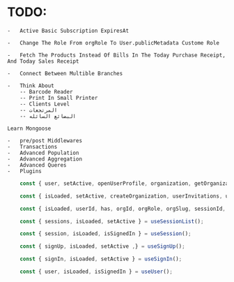 # TODO:

    -   Active Basic Subscription ExpiresAt

    -   Change The Role From orgRole To User.publicMetadata Custome Role

    -   Fetch The Products Instead Of Bills In The Today Purchase Receipt, And Today Sales Receipt

    -   Connect Between Multible Branches

    -   Think About
        -- Barcode Reader
        -- Print In Small Printer
        -- Clients Level
        -- المرتجعات
        -- البضائع السائله

    Learn Mongoose

    -   pre/post Middlewares
    -   Transactions
    -   Advanced Population
    -   Advanced Aggregation
    -   Advanced Queres
    -   Plugins

```ts
    const { user, setActive, openUserProfile, organization, getOrganization, createOrganization, client, frontendApi, ...rest } = useClerk();

    const { isLoaded, setActive, createOrganization, userInvitations, userMemberships, userSuggestions } = useOrganizationList();

    const { isLoaded, userId, has, orgId, orgRole, orgSlug, sessionId, actor, getToken, isSignedIn, signOut } = useAuth();

    const { sessions, isLoaded, setActive } = useSessionList();

    const { session, isLoaded, isSignedIn } = useSession();

    const { signUp, isLoaded, setActive ,} = useSignUp();

    const { signIn, isLoaded, setActive } = useSignIn();

    const { user, isLoaded, isSignedIn } = useUser();
```
